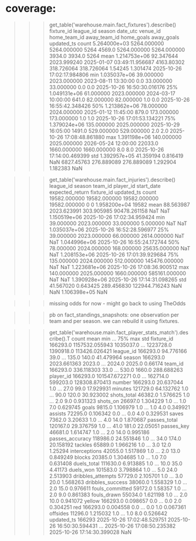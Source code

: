 # coverage:

>>> get_table('warehouse.main.fact_fixtures').describe()
         fixture_id    league_id       season                    date_utc    venue_id  home_team_id  away_team_id  home_goals  away_goals                  updated_ts
count  5.264000e+03  5264.000000  5264.000000                        5264      4569.0   5264.000000   5264.000000      3934.0      3934.0                        5264
mean   1.214753e+06    92.347644  2023.999240  2025-01-07 03:49:11.956687  4163.80302    318.726064    318.726064     1.54245    1.301474  2025-10-26 17:02:17.984806
min    1.035037e+06    39.000000  2023.000000         2023-08-11 13:30:00         0.0     33.000000     33.000000         0.0         0.0  2025-10-26 16:50:30.016176
25%    1.049131e+06    61.000000  2023.000000         2024-03-17 10:00:00       641.0     82.000000     82.000000         1.0         0.0  2025-10-26 16:55:42.348426
50%    1.213862e+06    78.000000  2024.000000         2025-01-12 11:45:00       879.0    173.000000    173.000000         1.0         1.0  2025-10-26 17:01:53.134221
75%    1.379024e+06   135.000000  2025.000000         2025-10-29 16:05:00      1491.0    529.000000    529.000000         2.0         2.0  2025-10-26 17:08:48.861880
max    1.391198e+06   140.000000  2025.000000         2026-05-24 12:00:00     22033.0   1660.000000   1660.000000         8.0         8.0  2025-10-26 17:14:00.469399
std    1.392957e+05    41.359194     0.816419                         NaN  6827.45763    276.889089    276.889089    1.292904    1.182383                         NaN

>>> get_table('warehouse.main.fact_injuries').describe()
          league_id        season       team_id      player_id start_date expected_return    fixture_id                  updated_ts
count  19582.000000  19582.000000  19582.000000   19582.000000          0               0  1.958200e+04                       19582
mean      88.563987   2023.623991    303.905985   90478.261158        NaT             NaT  1.150519e+06  2025-10-26 17:02:34.959424
min       39.000000   2023.000000     33.000000       5.000000        NaT             NaT  1.035037e+06  2025-10-26 16:52:28.596977
25%       39.000000   2023.000000     66.000000    2614.000000        NaT             NaT  1.044996e+06  2025-10-26 16:55:24.172744
50%       78.000000   2024.000000    168.000000   25635.000000        NaT             NaT  1.208153e+06  2025-10-26 17:01:39.929684
75%      135.000000   2024.000000    512.000000  145476.000000        NaT             NaT  1.223681e+06  2025-10-26 17:08:36.900512
max      140.000000   2025.000000   1660.000000  585161.000000        NaT             NaT  1.390928e+06  2025-10-26 17:14:31.098265
std       41.567020      0.643425    289.456830  122944.716243        NaN             NaN  1.106398e+05                         NaN

>>> missing odds for now - might go back to using TheOdds

>>> pb on fact_standings_snapshots: one observation per team and per season. we can rebuild it using fixtures.

>>> get_table('warehouse.main.fact_player_stats_match').describe().T
                      count                        mean                         min  ...                         75%                         max            std
fixture_id         166293.0              1157532.055943                   1035037.0  ...                   1223728.0                   1390918.0  113426.026421
league_id          166293.0                   94.776166                        39.0  ...                       135.0                       140.0      41.479964
season             166293.0                 2023.661363                      2023.0  ...                      2024.0                      2025.0        0.66174
team_id            166293.0                  336.118303                        33.0  ...                       530.0                      1660.0     288.688263
player_id          166293.0               101547.672271                         0.0  ...                    162714.0                    599203.0  128308.870413
number             166293.0                   20.637044                         1.0  ...                        27.0                        99.0      17.929931
minutes            121729.0                   64.132762                         1.0  ...                        90.0                       120.0      30.923002
shots_total         46382.0                    1.576625                         1.0  ...                         2.0                         9.0       0.931323
shots_on            26697.0                    1.304229                         1.0  ...                         1.0                         7.0       0.629745
goals                9815.0                    1.106979                         1.0  ...                         1.0                         4.0       0.349921
assists             72295.0                    0.106342                         0.0  ...                         0.0                         4.0       0.329531
saves                7362.0                     3.20633                         1.0  ...                         4.0                        14.0       1.870687
passes_total       120167.0                   29.376759                         1.0  ...                        41.0                       181.0       22.05051
passes_key          46681.0                    1.614747                         1.0  ...                         2.0                        14.0       0.995186
passes_accuracy    118986.0                   24.551846                         1.0  ...                        34.0                       174.0      20.158192
tackles             65889.0                    1.966216                         1.0  ...                         3.0                        12.0        1.25294
interceptions       42055.0                    1.517869                         1.0  ...                         2.0                        13.0       0.849249
blocks              20385.0                    1.304685                         1.0  ...                         1.0                         7.0       0.631408
duels_total        111630.0                    6.913885                         1.0  ...                        10.0                        35.0        4.41173
duels_won          101583.0                    3.798864                         1.0  ...                         5.0                        24.0       2.513903
dribbles_attempts   57729.0                    2.105701                         1.0  ...                         3.0                        20.0       1.568263
dribbles_success    38060.0                    1.558329                         1.0  ...                         2.0                        15.0       0.976611
fouls_committed     59172.0                     1.58357                         1.0  ...                         2.0                         9.0       0.861383
fouls_drawn         55034.0                    1.621198                         1.0  ...                         2.0                        10.0       0.941072
yellow             166293.0                    0.098657                         0.0  ...                         0.0                         2.0       0.304251
red                166293.0                    0.004558                         0.0  ...                         0.0                         1.0       0.067361
offsides            11296.0                    1.215032                         1.0  ...                         1.0                         8.0       0.526642
updated_ts           166293  2025-10-26 17:02:48.529751  2025-10-26 16:50:30.594431  ...  2025-10-26 17:08:50.235382  2025-10-26 17:14:30.399028            NaN
